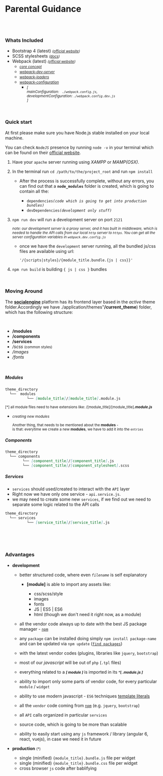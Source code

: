 # Parental Guidance #
<br><br>
### Whats Included ###


- Bootstrap 4 (latest) *<small> ([official website](https://getbootstrap.com/)) </small>*
- SCSS stylesheets *<small> ([docs](https://sass-lang.com/)) </small>* 
- Webpack (latest) *<small> ([official website](https://webpack.js.org/)) </small>*
    - *<small>[core concept](https://webpack.js.org/concepts/)</small>*
    - *<small> [webpack-dev-server](https://webpack.js.org/configuration/dev-server/) </small>*
    - *<small> [webpack-loaders](https://webpack.js.org/loaders/) </small>*
    - *<small> [webpack-configuration](https://webpack.js.org/configuration/) </small>*
      - *<small> *[<br> mainConfiguration: &nbsp; `./webpack.config.js`, <br>developmentConfiguration: `./webpack.config.dev.js` <br>]*</small>*
    
<br>

### Quick start ###


At first please make sure you have Node.js stable installed on your local machine. <br>

You can check *`NodeJS`* presence by running `node -v` in your terminal
                   which can be found on their [official website](https://nodejs.org). <br>

1. Have your `apache` server running using *XAMPP* or *MAMP(OSX)*.

2. In the terminal run `cd /path/to/the/project_root` and run `npm install`
    
    - After the process is successfully complete, without any errors, you can find out that a **`node_modules`** folder is created, 
    which is going to contain all the: 
     
      - `dependencies`*`(code which is going to get into production bundles)`*
      - `devDependencies`*`(development only stuff)`* 
  
3. `npm run dev` will run a development server on port `2121`

    *<p><small>note: our development server is a proxy server, and it has built in middleware, which is needed to handle the API calls from our local `http` server to `https`. You can get all the server configuration variables in `webpack.dev.config.js`</small></p>*
    
    -   once we have the `development` server running, all the bundled js/css files are available using url:  <br>

            '/{scripts|styles}/{module_title.bundle.{js | css}}'

4. `npm run build` is building `{ js | css }` bundles


<br>

### Moving Around ###


<div>
 
 <span>The **[socialengine](socialengine.org)** platform has its frontend layer based in the *active* theme folder.Accordingly we have ./application/themes"**/current_theme**) folder, which has the following structure:</span>

</div>

<br>  

- **/modules**
- **/components**
- **/services**
- */scss* <small>(common styles)</small>
- */images*
- */fonts*

<br>



<div>

##### Modules
 
```markdown
theme_directory
  └──  modules
          └── [module_title]/[module_title].module.js       
```

<small>

[\*] all module files need to have extensions like: /[module_title]/[module_title]***.module.js***
</small>

- *<small><i>creating new modules</i>*

  Another thing, that needs to be mentioned about the **modules** - <br> is that: everytime we create a new **modules**, we have to add it into the `entries` <br></small>

##### Components <br>

```markdown
theme_directory
  └── components
        └── [component_title]/[component_title].js
        └── [component_title]/[component_stylesheet].scss
```

##### Services <br>

<p>

- `services` should used/created to interact with the `API` layer
- Right now we have only one service - `api.service.js`. <br>
- we may need to create some new `services`, if we find out we need to separate some logic related to the API calls 

```markdown
theme_directory
  └── services
          └── [service_title]/[service_title].js
```

</div>

<br><br><br>

### Advantages <br>


  - **development**

    - better structured code, where even *`filename`* is self explanatory
      - **[module]** is able to import any assets like:
      
        -  css/scss/style
        -   images
        -   fonts
        -   JS | ES5 | ES6
         -  html (though we don't need it right now, as a module)
         
    - all the vendor code always up to date with the best JS package manager - [`npm`](https://www.npmjs.com/) 
    - any `package` can be installed doing simply `npm install package-name` and can be updated via `npm update` ([`find packages`](https://www.npmjs.com/))
    - with the latest vendor codes (plugins, libraries like `jquery`, `bootstrap`)
    - most of our *javascript* will be out of `php` (`.tpl` files)
    - everything related to a <small> ***[ module ]*** </small> is imported in its <small> ***[ *.module.js ]*** </small>
    - ability to import only some parts of vendor code, for every particular `module` / `widget`
    - ability to use modern javascript - `ES6` techniques [template literals](https://developer.mozilla.org/en-US/docs/Web/JavaScript/Reference/Template_literals) 
    - all the  `vendor` code coming from [`npm`](https://www.npmjs.com/) (e.g. `jquery`, `bootstrap`)
    - all `API` calls organized in particular `services`
    - source code, which is going to be more than scalable
    - ability to easily start using any `js` framework / library (angular 6, react, vuejs), in case we need it in future
                                                                                                                        
  - **production** <small>(*)</small>
   
    - single (minified) `{module_title}.bundle.js` file per widget
    - single (minified) `{module_title}.bundle.css` file per widget
    - cross browser `js` code after bablifying 
       
    
                                                                                                                        